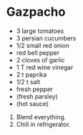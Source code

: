 # Gazpacho

* 3 large tomatoes
* 3 persian cucumbers
* 1/2 small red onion
* red bell pepper
* 2 cloves of garlic
* 1 T red wine vinegar
* 2 t paprika
* 1/2 t salt
* fresh pepper
* (fresh parsley)
* (hot sauce)

1. Blend everything. 
2. Chill in refrigerator. 
